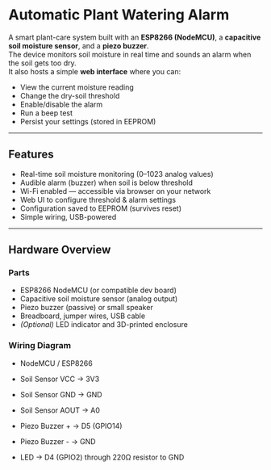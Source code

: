 # Automatic Plant Watering Alarm

A smart plant-care system built with an **ESP8266 (NodeMCU)**, a **capacitive soil moisture sensor**, and a **piezo buzzer**.  
The device monitors soil moisture in real time and sounds an alarm when the soil gets too dry.  
It also hosts a simple **web interface** where you can:

- View the current moisture reading  
- Change the dry-soil threshold  
- Enable/disable the alarm  
- Run a beep test  
- Persist your settings (stored in EEPROM)

---

## Features
- Real-time soil moisture monitoring (0–1023 analog values)  
- Audible alarm (buzzer) when soil is below threshold  
- Wi-Fi enabled — accessible via browser on your network  
- Web UI to configure threshold & alarm settings  
- Configuration saved to EEPROM (survives reset)  
- Simple wiring, USB-powered  

---

## Hardware Overview

### Parts
- ESP8266 NodeMCU (or compatible dev board)  
- Capacitive soil moisture sensor (analog output)  
- Piezo buzzer (passive) or small speaker  
- Breadboard, jumper wires, USB cable  
- *(Optional)* LED indicator and 3D-printed enclosure  

### Wiring Diagram
- NodeMCU / ESP8266
- Soil Sensor VCC  -> 3V3
- Soil Sensor GND  -> GND
- Soil Sensor AOUT -> A0

- Piezo Buzzer +   -> D5 (GPIO14)
- Piezo Buzzer -   -> GND

- LED   -> D4 (GPIO2) through 220Ω resistor to GND
